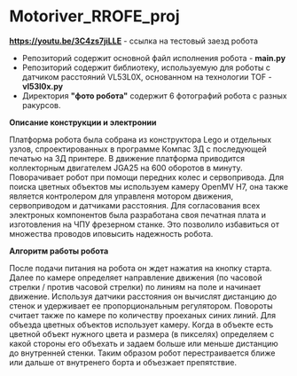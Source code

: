 # Motoriver_RROFE_proj
**https://youtu.be/3C4zs7jiLLE** - ссылка на тестовый заезд робота

- Репозиторий содержит основной файл исполнения робота - **main.py**
- Репозиторий содержит библиотеку, используемую для роботы с датчиком расстояний VL53L0X, основанном на технологии TOF - **vl53l0x.py**
- Директория **"фото робота"** содержит 6 фотографий робота с разных ракурсов.

**Описание конструкции и электронии**

Платформа робота была собрана из конструктора Lego и отдельных узлов, спроектированных в программе Компас 3Д с последующей печатью на 3Д принтере. В движение платформа приводится коллекторным двигателем JGA25 на 600 оборотов в минуту. Поворачивает робот при помощи передних колес и сервопривода. Для поиска цветных объектов мы используем камеру OpenMV H7, она также является контролером для управленя мотором движения, сервоприводом и датчиками расстояния. Для согласования всех электроных компонентов была разработана своя печатная плата и изготовления на ЧПУ фрезерном станке. Это позволило избавиться от множества проводов иповысить надежность робота.

**Алгоритм работы робота**

После подачи питания на робота он ждет нажатия на кнопку старта. Далее по камере определяет направление движения (по часовой стрелки / против часовой стрелки) по линиям на поле и начинает движение. Используя датчики расстояния он вычислят дистанцию до стенок и удерживает ее пропорциональным регулятором. Повороты считает также по камере по количеству проеханых синих линий.
Для объезда цветных объектов использует камеру. Когда в объекте есть цветной объект нужного цвета и размера (в пикселях) определяем с какой стороны его объехать и задаем больше или меньше дистанцию до внутренней стенки. Таким образом робот перестраивается ближе или дальше от внутренего борта и объезжает препятствие.
